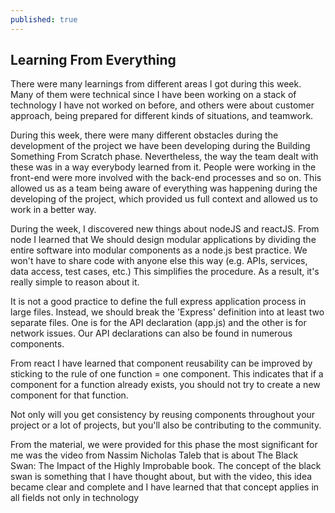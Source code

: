 ```yaml
---
published: true
---
```

## Learning From Everything

There were many learnings from different areas I got during this week. Many of them were technical since I have been working on a stack of technology I have not worked on before, and others were about customer approach, being prepared for different kinds of situations, and teamwork.  

During this week, there were many different obstacles during the development of the project we have been developing during the Building Something From Scratch phase. Nevertheless, the way the team dealt with these was in a way everybody learned from it. People were working in the front-end were more involved with the back-end processes and so on. This allowed us as a team being aware of everything was happening during the developing of the project, which provided us full context and allowed us to work in a better way.  

During the week, I discovered new things about nodeJS and reactJS. From node I learned that We should design modular applications by dividing the entire software into modular components as a node.js best practice. We won't have to share code with anyone else this way (e.g. APIs, services, data access, test cases, etc.) This simplifies the procedure. As a result, it's really simple to reason about it.  

It is not a good practice to define the full express application process in large files. Instead, we should break the 'Express' definition into at least two separate files. One is for the API declaration (app.js) and the other is for network issues. Our API declarations can also be found in numerous components.  

From react I have learned that component reusability can be improved by sticking to the rule of one function = one component. This indicates that if a component for a function already exists, you should not try to create a new component for that function.  

Not only will you get consistency by reusing components throughout your project or a lot of projects, but you'll also be contributing to the community.  

From the material, we were provided for this phase the most significant for me was the video from Nassim Nicholas Taleb that is about The Black Swan: The Impact of the Highly Improbable book. The concept of the black swan is something that I have thought about, but with the video, this idea became clear and complete and I have learned that that concept applies in all fields not only in technology 
